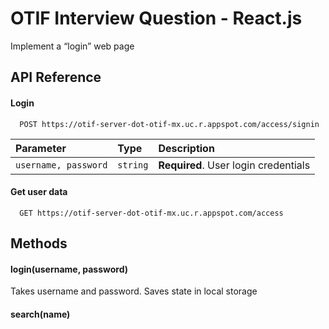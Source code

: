 
# OTIF Interview Question - React.js

Implement a “login” web page


## API Reference

#### Login

```http
  POST https://otif-server-dot-otif-mx.uc.r.appspot.com/access/signin
```

| Parameter | Type     | Description                |
| :-------- | :------- | :------------------------- |
| `username, password` | `string` | **Required**. User login credentials |

#### Get user data

```http
  GET https://otif-server-dot-otif-mx.uc.r.appspot.com/access
```

## Methods

#### login(username, password)

Takes username and password.
Saves state in local storage

#### search(name)


